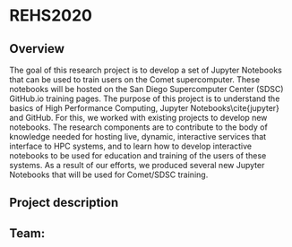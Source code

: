# REHS2020

## Overview
The goal of this research project is to develop a set of Jupyter Notebooks that can be used to train users on the Comet supercomputer. These notebooks will be hosted on the San Diego Supercomputer Center (SDSC) GitHub.io training pages. The purpose of this project is to understand the basics of High Performance Computing, Jupyter Notebooks\cite{jupyter} and GitHub. For this, we worked with existing projects to develop new notebooks. The research components are to contribute to the body of knowledge needed for hosting live, dynamic, interactive services that interface to HPC systems, and to learn how to develop interactive notebooks to be used for education and training of the users of these systems. As a result of our efforts, we produced several new Jupyter Notebooks that will be used for Comet/SDSC training.


## Project description


## Team:
